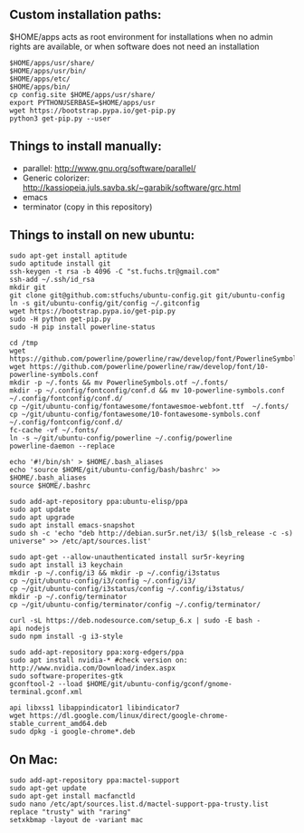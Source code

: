 ## Custom installation paths:
$HOME/apps acts as root environment for installations when no admin rights are
available, or when software does not need an installation

    $HOME/apps/usr/share/
    $HOME/apps/usr/bin/
    $HOME/apps/etc/
    $HOME/apps/bin/
    cp config.site $HOME/apps/usr/share/
    export PYTHONUSERBASE=$HOME/apps/usr
    wget https://bootstrap.pypa.io/get-pip.py
    python3 get-pip.py --user


## Things to install manually: ##
- parallel: http://www.gnu.org/software/parallel/
- Generic colorizer: http://kassiopeia.juls.savba.sk/~garabik/software/grc.html
- emacs
- terminator (copy in this repository)

## Things to install on new ubuntu: ##

    sudo apt-get install aptitude
    sudo aptitude install git
    ssh-keygen -t rsa -b 4096 -C "st.fuchs.tr@gmail.com"
    ssh-add ~/.ssh/id_rsa
    mkdir git
    git clone git@github.com:stfuchs/ubuntu-config.git git/ubuntu-config
    ln -s git/ubuntu-config/git/config ~/.gitconfig
    wget https://bootstrap.pypa.io/get-pip.py
    sudo -H python get-pip.py
    sudo -H pip install powerline-status

    cd /tmp
    wget https://github.com/powerline/powerline/raw/develop/font/PowerlineSymbols.otf
    wget https://github.com/powerline/powerline/raw/develop/font/10-powerline-symbols.conf
    mkdir -p ~/.fonts && mv PowerlineSymbols.otf ~/.fonts/
    mkdir -p ~/.config/fontconfig/conf.d && mv 10-powerline-symbols.conf ~/.config/fontconfig/conf.d/
    cp ~/git/ubuntu-config/fontawesome/fontawesmoe-webfont.ttf  ~/.fonts/
    cp ~/git/ubuntu-config/fontawesome/10-fontawesome-symbols.conf ~/.config/fontconfig/conf.d/
    fc-cache -vf ~/.fonts/
    ln -s ~/git/ubuntu-config/powerline ~/.config/powerline
    powerline-daemon --replace

    echo '#!/bin/sh' > $HOME/.bash_aliases
    echo 'source $HOME/git/ubuntu-config/bash/bashrc' >> $HOME/.bash_aliases
    source $HOME/.bashrc

    sudo add-apt-repository ppa:ubuntu-elisp/ppa
    sudo apt update
    sudo apt upgrade
    sudo apt install emacs-snapshot
    sudo sh -c 'echo "deb http://debian.sur5r.net/i3/ $(lsb_release -c -s) universe" >> /etc/apt/sources.list'

    sudo apt-get --allow-unauthenticated install sur5r-keyring
    sudo apt install i3 keychain
    mkdir -p ~/.config/i3 && mkdir -p ~/.config/i3status
    cp ~/git/ubuntu-config/i3/config ~/.config/i3/
    cp ~/git/ubuntu-config/i3status/config ~/.config/i3status/
    mkdir -p ~/.config/terminator
    cp ~/git/ubuntu-config/terminator/config ~/.config/terminator/

    curl -sL https://deb.nodesource.com/setup_6.x | sudo -E bash -
    api nodejs
    sudo npm install -g i3-style

    sudo add-apt-repository ppa:xorg-edgers/ppa
    sudo apt install nvidia-* #check version on: http://www.nvidia.com/Download/index.aspx
    sudo software-properites-gtk
    gconftool-2 --load $HOME/git/ubuntu-config/gconf/gnome-terminal.gconf.xml

    api libxss1 libappindicator1 libindicator7
    wget https://dl.google.com/linux/direct/google-chrome-stable_current_amd64.deb
    sudo dpkg -i google-chrome*.deb


## On Mac: ##
    sudo add-apt-repository ppa:mactel-support
    sudo apt-get update
    sudo apt-get install macfanctld
    sudo nano /etc/apt/sources.list.d/mactel-support-ppa-trusty.list
    replace "trusty" with "raring"
    setxkbmap -layout de -variant mac
